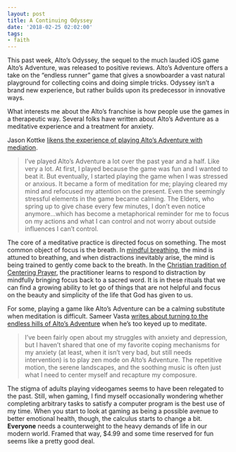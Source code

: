 ```yaml
---
layout: post
title: A Continuing Odyssey
date: '2018-02-25 02:02:00'
tags:
- faith
---
```


This past week, Alto’s Odyssey, the sequel to the much lauded iOS game Alto’s Adventure, was released to positive reviews. Alto’s Adventure offers a take on the “endless runner” game that gives a snowboarder a vast natural playground for collecting coins and doing simple tricks. Odyssey isn’t a brand new experience, but rather builds upon its predecessor in innovative ways.

What interests me about the Alto’s franchise is how people use the games in a therapeutic way. Several folks have written about Alto’s Adventure as a meditative experience and a treatment for anxiety.

Jason Kottke [likens the experience of playing Alto’s Adventure with mediation](https://kottke.org/16/06/update-to-altos-adventure-adds-endless-zen-mode).

> I’ve played Alto’s Adventure a lot over the past year and a half. Like very a lot. At first, I played because the game was fun and I wanted to beat it. But eventually, I started playing the game when I was stressed or anxious. It became a form of meditation for me; playing cleared my mind and refocused my attention on the present. Even the seemingly stressful elements in the game became calming. The Elders, who spring up to give chase every few minutes, I don’t even notice anymore…which has become a metaphorical reminder for me to focus on my actions and what I can control and not worry about outside influences I can’t control.

The core of a meditative practice is directed focus on something. The most common object of focus is the breath. In [mindful breathing](https://www.mindful.org/a-five-minute-breathing-meditation/), the mind is attuned to breathing, and when distractions inevitably arise, the mind is being trained to gently come back to the breath. In the [Christian tradition of Centering Prayer](http://www.contemplativeoutreach.org/category/category/centering-prayer), the practitioner learns to respond to distraction by mindfully bringing focus back to a sacred word. It is in these rituals that we can find a growing ability to let go of things that are not helpful and focus on the beauty and simplicity of the life that God has given to us.

For some, playing a game like Alto’s Adventure can be a calming substitute when meditation is difficult. Sameer Vasta [writes about turning to the endless hills of Alto’s Adventure](https://www.inthemargins.ca/altos-adventure-anxiety) when he’s too keyed up to meditate.

> I’ve been fairly open about my struggles with anxiety and depression, but I haven’t shared that one of my favorite coping mechanisms for my anxiety (at least, when it isn’t very bad, but still needs intervention) is to play zen mode on Alto’s Adventure. The repetitive motion, the serene landscapes, and the soothing music is often just what I need to center myself and recapture my composure.

The stigma of adults playing videogames seems to have been relegated to the past. Still, when gaming, I find myself occasionally wondering whether completing arbitrary tasks to satisfy a computer program is the best use of my time. When you start to look at gaming as being a possible avenue to better emotional health, though, the calculus starts to change a bit. **Everyone** needs a counterweight to the heavy demands of life in our modern world. Framed that way, $4.99 and some time reserved for fun seems like a pretty good deal.

